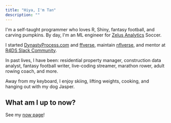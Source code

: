 ```yaml
---
title: "Hiya, I'm Tan"
description: ""
---
```


I'm a self-taught programmer who loves R, Shiny, fantasy football, and carving pumpkins. By day, I'm an ML engineer for [Zelus Analytics](https://) Soccer. 

I started [DynastyProcess.com](https://dynastyprocess.com) and [ffverse](https://ffverse.com), 
maintain [nflverse](https://github.com/nflverse), and mentor at [R4DS Slack Community](https://r4ds.io). 

In past lives, I have been: residential property manager, construction data 
analyst, fantasy football writer, live-coding streamer, marathon rower, adult 
rowing coach, and more.

Away from my keyboard, I enjoy skiing, lifting weights, cooking, and hanging 
out with my dog Jasper.

## What am I up to now?

See my [now page](/now)!
